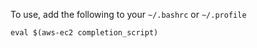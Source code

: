 To use, add the following to your `~/.bashrc` or `~/.profile`

    eval $(aws-ec2 completion_script)
